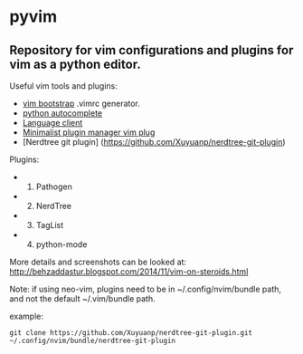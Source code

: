 pyvim
=====

Repository for vim configurations and plugins for vim as a python editor.
--------------------------------------------------------------------------

Useful vim tools and plugins:
* [vim bootstrap](http://vim-bootstrap.com/) .vimrc generator. 
* [python autocomplete](https://github.com/davidhalter/jedi-vim)
* [Language client](https://github.com/autozimu/LanguageClient-neovim)
* [Minimalist plugin manager vim plug](https://github.com/junegunn/vim-plug)
* [Nerdtree git plugin] (https://github.com/Xuyuanp/nerdtree-git-plugin)



Plugins:
* 1. Pathogen
* 2. NerdTree
* 3. TagList
* 4. python-mode

More details and screenshots can be looked at:
http://behzaddastur.blogspot.com/2014/11/vim-on-steroids.html

Note:
if using neo-vim, plugins need to be in ~/.config/nvim/bundle path, and not the default ~/.vim/bundle path.

example:
```
git clone https://github.com/Xuyuanp/nerdtree-git-plugin.git ~/.config/nvim/bundle/nerdtree-git-plugin
```
